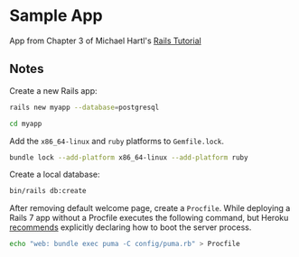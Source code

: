 # Sample App

App from Chapter 3 of Michael Hartl's [Rails
Tutorial](https://www.railstutorial.org/book/static_pages)

## Notes

Create a new Rails app:

```bash
rails new myapp --database=postgresql
```

```bash
cd myapp
```

Add the `x86_64-linux` and `ruby` platforms to `Gemfile.lock`.

```bash
bundle lock --add-platform x86_64-linux --add-platform ruby
```

Create a local database:

```bash
bin/rails db:create
```

After removing default welcome page, create a `Procfile`. While deploying a
Rails 7 app without a Procfile executes the following command, but Heroku
[recommends](https://devcenter.heroku.com/articles/getting-started-with-rails7#create-a-procfile) explicitly declaring how to boot the server process.

```bash
echo "web: bundle exec puma -C config/puma.rb" > Procfile
```